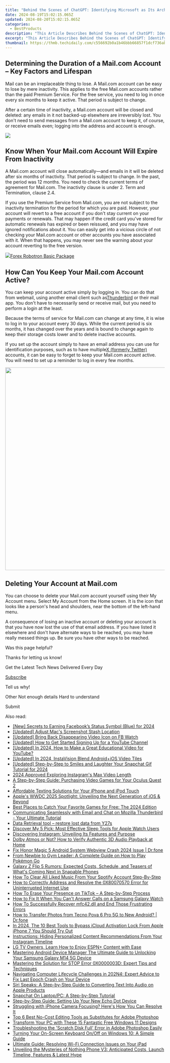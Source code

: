 ```yaml
---
title: "Behind the Scenes of ChatGPT: Identifying Microsoft as Its Architect and Guardian"
date: 2024-08-19T15:02:15.065Z
updated: 2024-08-20T15:02:15.065Z
categories:
  - BestProducts
description: "This Article Describes Behind the Scenes of ChatGPT: Identifying Microsoft as Its Architect and Guardian"
excerpt: "This Article Describes Behind the Scenes of ChatGPT: Identifying Microsoft as Its Architect and Guardian"
thumbnail: https://thmb.techidaily.com/c556692b0a1b46bbb66857f1dcf736ab986ca8922706ba1c8b71876c558f69f9.jpg
---
```


## Determining the Duration of a Mail.com Account – Key Factors and Lifespan
 Mail can be an irreplaceable thing to lose. A Mail.com account can be easy to lose by mere inactivity. This applies to the free Mail.com accounts rather than the paid Premium Service. For the free service, you need to log in once every six months to keep it active. That period is subject to change.

 After a certain time of inactivity, a Mail.com account will be closed and deleted: any emails in it not backed-up elsewhere are irreversibly lost. You don't need to send messages from a Mail.com account to keep it, of course, or receive emails even; logging into the address and account is enough.

<!-- affiliate ads begin -->
<a href="https://store.nero.com/order/checkout.php?PRODS=42296740&QTY=1&AFFILIATE=108875&CART=1"><img src="https://www.nero.com/nero-com-wAssets/img/banners/2023/biu/Nero_BackItUp_Screen_2.webp" border="0"></a>
<!-- affiliate ads end -->
## Know When Your Mail.com Account Will Expire From Inactivity

 A Mail.com account will close automatically—and emails in it will be deleted after six months of inactivity. That period is subject to change. In the past, the period was 12 months. You need to check the current terms of agreement for Mail.com. The inactivity clause is under 2\. Term and Termination, clause 2.4.

 If you use the Premium Service from Mail.com, you are not subject to the inactivity termination for the period for which you are paid. However, your account will revert to a free account if you don't stay current on your payments or renewals. That may happen if the credit card you've stored for automatic renewals has expired or been reissued, and you may have ignored notifications about it. You can easily get into a vicious circle of not checking your Mail.com account or other accounts you have associated with it. When that happens, you may never see the warning about your account reverting to the free version.

<!-- affiliate ads begin -->
<a href="https://secure.2checkout.com/order/checkout.php?PRODS=4726960&QTY=1&AFFILIATE=108875&CART=1"><img src="https://secure.avangate.com/images/merchant/5f4f7141b65a730b4efb0e0d51f63e94/products/forexrobotronbox.gif" border="0">Forex Robotron Basic Package</a>
<!-- affiliate ads end -->
## How Can You Keep Your Mail.com Account Active?

 You can keep your account active simply by logging in. You can do that from webmail, using another email client such as[Thunderbird](https://www.lifewire.com/mozilla-thunderbird-review-1173071) or their mail app. You don't have to necessarily send or receive mail, but you need to perform a login at the least.

 Because the terms of service for Mail.com can change at any time, it is wise to log in to your account every 30 days. While the current period is six months, it has changed over the years and is bound to change again to keep their storage costs lower and to delete inactive accounts.

 If you set up the account simply to have an email address you can use for identification purposes, such as to have multiple[X (formerly Twitter)](https://www.lifewire.com/what-exactly-is-twitter-2483331) accounts, it can be easy to forget to keep your Mail.com account active. You will need to set up a reminder to log in every few months.

<!-- affiliate ads begin -->
<a href="https://ephamedtechinc.pxf.io/c/5597632/2097467/26400?prodsku=B700" target="_top" id="2097467"><img src="//a.impactradius-go.com/display-ad/26400-2097467" border="0" alt="" width="640" height="640"/></a><img height="0" width="0" src="https://imp.pxf.io/i/5597632/2097467/26400" style="position:absolute;visibility:hidden;" border="0" />
<!-- affiliate ads end -->
## Deleting Your Account at Mail.com

 You can choose to delete your Mail.com account yourself using their My Account menu. Select My Account from the Home screen. It is the icon that looks like a person's head and shoulders, near the bottom of the left-hand menu.

 A consequence of losing an inactive account or deleting your account is that you have now lost the use of that email address. If you have listed it elsewhere and don't have alternate ways to be reached, you may have really messed things up. Be sure you have other ways to be reached.

Was this page helpful?

Thanks for letting us know!

 Get the Latest Tech News Delivered Every Day

[Subscribe](https://www.lifewire.com/#)

Tell us why!

 Other  Not enough details  Hard to understand

 Submit

<ins class="adsbygoogle"
     style="display:block"
     data-ad-format="autorelaxed"
     data-ad-client="ca-pub-7571918770474297"
     data-ad-slot="1223367746"></ins>



<ins class="adsbygoogle"
     style="display:block"
     data-ad-client="ca-pub-7571918770474297"
     data-ad-slot="8358498916"
     data-ad-format="auto"
     data-full-width-responsive="true"></ins>

<span class="atpl-alsoreadstyle">Also read:</span>
<div><ul>
<li><a href="https://facebook-video-content.techidaily.com/new-secrets-to-earning-facebooks-status-symbol-blue-for-2024/"><u>[New] Secrets to Earning Facebook’s Status Symbol (Blue) for 2024</u></a></li>
<li><a href="https://on-screen-recording.techidaily.com/updated-adjust-macs-screenshot-stash-location/"><u>[Updated] Adjust Mac's Screenshot Stash Location</u></a></li>
<li><a href="https://facebook-video-files.techidaily.com/updated-bring-back-disappearing-video-icon-on-fb-watch/"><u>[Updated] Bring Back Disappearing Video Icon on FB Watch</u></a></li>
<li><a href="https://youtube-lab.techidaily.com/ed-how-to-get-started-signing-up-for-a-youtube-channel/"><u>[Updated] How to Get Started  Signing Up for a YouTube Channel</u></a></li>
<li><a href="https://eaxpv-info.techidaily.com/updated-in-2024-how-to-make-a-great-educational-video-for-youtube/"><u>[Updated] In 2024, How to Make a Great Educational Video for YouTube?</u></a></li>
<li><a href="https://instagram-video-recordings.techidaily.com/updated-in-2024-instavision-blend-androidplusios-video-tiles/"><u>[Updated] In 2024, InstaVision Blend  Android+iOS Video Tiles</u></a></li>
<li><a href="https://snapchat-videos.techidaily.com/updated-step-by-step-to-smiles-and-laughter-your-snapchat-gif-tutorial-for-2024/"><u>[Updated] Step-by-Step to Smiles and Laughter  Your Snapchat Gif Tutorial for 2024</u></a></li>
<li><a href="https://instagram-video-files.techidaily.com/2024-approved-exploring-instagrams-max-video-length/"><u>2024 Approved  Exploring Instagram's Max Video Length</u></a></li>
<li><a href="https://tech-recovery.techidaily.com/a-step-by-step-guide-purchasing-video-games-for-your-oculus-quest-2/"><u>A Step-by-Step Guide: Purchasing Video Games for Your Oculus Quest 2</u></a></li>
<li><a href="https://tech-recovery.techidaily.com/affordable-texting-solutions-for-your-iphone-and-ipod-touch/"><u>Affordable Texting Solutions for Your iPhone and iPod Touch</u></a></li>
<li><a href="https://tech-recovery.techidaily.com/apples-wwdc-2025-spotlight-unveiling-the-next-generation-of-ios-and-beyond/"><u>Apple's WWDC 2025 Spotlight: Unveiling the Next Generation of iOS & Beyond</u></a></li>
<li><a href="https://tech-recovery.techidaily.com/best-places-to-catch-your-favorite-games-for-free-the-2024-edition/"><u>Best Places to Catch Your Favorite Games for Free: The 2024 Edition</u></a></li>
<li><a href="https://tech-recovery.techidaily.com/communicating-seamlessly-with-email-and-chat-on-mozilla-thunderbird-your-ultimate-tutorial/"><u>Communicating Seamlessly with Email and Chat on Mozilla Thunderbird - Your Ultimate Tutorial</u></a></li>
<li><a href="https://phone-solutions.techidaily.com/data-retrieval-tool-restore-lost-data-from-y27s-by-fonelab-android-recover-data/"><u>Data Retrieval tool – restore lost data from Y27s</u></a></li>
<li><a href="https://tech-recovery.techidaily.com/discover-my-5-pick-most-effective-sleep-tools-for-apple-watch-users/"><u>Discover My 5 Pick: Most Effective Sleep Tools for Apple Watch Users</u></a></li>
<li><a href="https://tech-recovery.techidaily.com/discovering-instagram-unveiling-its-features-and-purpose/"><u>Discovering Instagram: Unveiling Its Features and Purpose</u></a></li>
<li><a href="https://tech-recovery.techidaily.com/dolby-atmos-or-not-how-to-verify-authentic-3d-audio-playback-at-home/"><u>Dolby Atmos or Not? How to Verify Authentic 3D Audio Playback at Home</u></a></li>
<li><a href="https://howto.techidaily.com/fix-honor-magic-5-android-system-webview-crash-2024-issue-drfone-by-drfone-fix-android-problems-fix-android-problems/"><u>Fix Honor Magic 5 Android System Webview Crash 2024 Issue | Dr.fone</u></a></li>
<li><a href="https://tech-recovery.techidaily.com/from-newbie-to-gym-leader-a-complete-guide-on-how-to-play-pokemon-go/"><u>From Newbie to Gym Leader: A Complete Guide on How to Play Pokémon Go</u></a></li>
<li><a href="https://tech-recovery.techidaily.com/galaxy-z-flip-5-rumors-expected-costs-schedule-and-teasers-of-whats-coming-next-in-snapable-phones/"><u>Galaxy Z Flip 5 Rumors: Expected Costs, Schedule, and Teasers of What's Coming Next in Snapable Phones</u></a></li>
<li><a href="https://tech-recovery.techidaily.com/how-to-clear-all-liked-music-from-your-spotify-account-step-by-step/"><u>How To Clear All Liked Music From Your Spotify Account Step-By-Step</u></a></li>
<li><a href="https://tech-recovery.techidaily.com/how-to-correctly-address-and-resolve-the-0x80070570-error-for-uninterrupted-internet-use/"><u>How to Correctly Address and Resolve the 0X80070570 Error for Uninterrupted Internet Use</u></a></li>
<li><a href="https://tech-recovery.techidaily.com/how-to-erase-your-presence-on-tiktok-a-step-by-step-process/"><u>How To Erase Your Presence on TikTok – A Step-by-Step Process</u></a></li>
<li><a href="https://tech-recovery.techidaily.com/how-to-fix-it-when-you-cant-answer-calls-on-a-samsung-galaxy-watch/"><u>How to Fix It When You Can't Answer Calls on a Samsung Galaxy Watch</u></a></li>
<li><a href="https://tech-recovery.techidaily.com/how-to-successfully-recover-mfc42dll-and-end-those-frustrating-errors/"><u>How To Successfully Recover mfc42.dll and End Those Frustrating Errors</u></a></li>
<li><a href="https://android-transfer.techidaily.com/how-to-transfer-photos-from-tecno-pova-6-pro-5g-to-new-android-drfone-by-drfone-transfer-from-android-transfer-from-android/"><u>How to Transfer Photos from Tecno Pova 6 Pro 5G to New Android? | Dr.fone</u></a></li>
<li><a href="https://activate-lock.techidaily.com/in-2024-the-10-best-tools-to-bypass-icloud-activation-lock-from-apple-iphone-7-you-should-try-out-by-drfone-ios/"><u>In 2024, The 10 Best Tools to Bypass iCloud Activation Lock From Apple iPhone 7 You Should Try Out</u></a></li>
<li><a href="https://tech-recovery.techidaily.com/instructions-hiding-personalized-content-recommendations-from-your-instagram-timeline/"><u>Instructions: Hiding Personalized Content Recommendations From Your Instagram Timeline</u></a></li>
<li><a href="https://tech-recovery.techidaily.com/lg-tv-owners-learn-how-to-enjoy-espnplus-content-with-ease/"><u>LG TV Owners, Learn How to Enjoy ESPN+ Content with Ease</u></a></li>
<li><a href="https://android-unlock.techidaily.com/mastering-android-device-manager-the-ultimate-guide-to-unlocking-your-samsung-galaxy-m14-5g-device-by-drfone-android/"><u>Mastering Android Device Manager The Ultimate Guide to Unlocking Your Samsung Galaxy M14 5G Device</u></a></li>
<li><a href="https://tech-recovery.techidaily.com/mastering-the-solution-for-stop-error-0x0000003d-expert-tips-and-techniques/"><u>Mastering the Solution for STOP Error 0X0000003D: Expert Tips and Techniques</u></a></li>
<li><a href="https://win-able.techidaily.com/navigating-computer-lifecycle-challenges-in-202n4-expert-advice-to-fix-last-epoch-crash-on-your-device/"><u>Navigating Computer Lifecycle Challenges in 202N4: Expert Advice to Fix Last Epoch Crash on Your Device</u></a></li>
<li><a href="https://tech-recovery.techidaily.com/siri-speaks-a-step-by-step-guide-to-converting-text-into-audio-on-apple-products/"><u>Siri Speaks: A Step-by-Step Guide to Converting Text Into Audio on Apple Products</u></a></li>
<li><a href="https://tech-recovery.techidaily.com/snapchat-on-laptoppc-a-step-by-step-tutorial/"><u>Snapchat On Laptop/PC: A Step-by-Step Tutorial</u></a></li>
<li><a href="https://tech-recovery.techidaily.com/step-by-step-guide-setting-up-your-new-echo-dot-device/"><u>Step-by-Step Guide: Setting Up Your New Echo Dot Device</u></a></li>
<li><a href="https://tech-recovery.techidaily.com/struggling-with-iphone-camera-focusing-heres-how-you-can-resolve-it/"><u>Struggling with iPhone Camera Focusing? Here's How You Can Resolve It</u></a></li>
<li><a href="https://tech-recovery.techidaily.com/top-6-best-no-cost-editing-tools-as-substitutes-for-adobe-photoshop/"><u>Top 6 Best No-Cost Editing Tools as Substitutes for Adobe Photoshop</u></a></li>
<li><a href="https://tech-recovery.techidaily.com/transform-your-pc-with-these-15-fantastic-free-windows-11-designs/"><u>Transform Your PC with These 15 Fantastic Free Windows 11 Designs</u></a></li>
<li><a href="https://tech-recovery.techidaily.com/troubleshooting-the-scratch-disk-full-error-in-adobe-photoshop-easily/"><u>Troubleshooting the 'Scratch Disk Full' Error in Adobe Photoshop Easily</u></a></li>
<li><a href="https://tech-recovery.techidaily.com/turning-your-on-screen-keyboard-onoff-on-windows-10-a-simple-guide/"><u>Turning Your On-Screen Keyboard On/Off on Windows 10: A Simple Guide</u></a></li>
<li><a href="https://tech-recovery.techidaily.com/ultimate-guide-resolving-wi-fi-connection-issues-on-your-ipad/"><u>Ultimate Guide: Resolving Wi-Fi Connection Issues on Your iPad</u></a></li>
<li><a href="https://tech-recovery.techidaily.com/unveiling-the-mysteries-of-nothing-phone-v3-anticipated-costs-launch-timeline-features-and-latest-hype/"><u>Unveiling the Mysteries of Nothing Phone V3: Anticipated Costs, Launch Timeline, Features & Latest Hype</u></a></li>
</ul></div>
